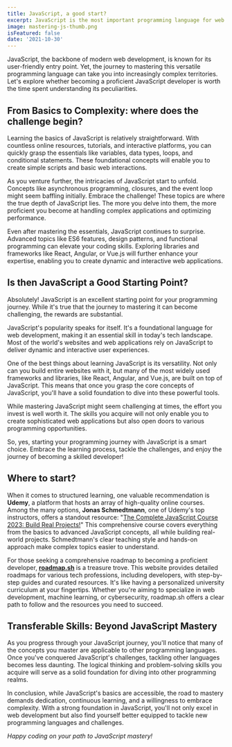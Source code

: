 ```yaml
---
title: JavaScript, a good start?
excerpt: JavaScript is the most important programming language for web development. You probably don't know it well enough!
image: mastering-js-thumb.png
isFeatured: false
date: '2021-10-30'
---
```


JavaScript, the backbone of modern web development, is known for its user-friendly entry point. Yet, the journey to mastering this versatile programming language can take you into increasingly complex territories. Let's explore whether becoming a proficient JavaScript developer is worth the time spent understanding its peculiarities.

## **From Basics to Complexity: where does the challenge begin?**

Learning the basics of JavaScript is relatively straightforward. With countless online resources, tutorials, and interactive platforms, you can quickly grasp the essentials like variables, data types, loops, and conditional statements. These foundational concepts will enable you to create simple scripts and basic web interactions.

As you venture further, the intricacies of JavaScript start to unfold. Concepts like asynchronous programming, closures, and the event loop might seem baffling initially. Embrace the challenge! These topics are where the true depth of JavaScript lies. The more you delve into them, the more proficient you become at handling complex applications and optimizing performance.

Even after mastering the essentials, JavaScript continues to surprise. Advanced topics like ES6 features, design patterns, and functional programming can elevate your coding skills. Exploring libraries and frameworks like React, Angular, or Vue.js will further enhance your expertise, enabling you to create dynamic and interactive web applications.

## **Is then JavaScript a Good Starting Point?**

Absolutely! JavaScript is an excellent starting point for your programming journey. While it's true that the journey to mastering it can become challenging, the rewards are substantial.

JavaScript's popularity speaks for itself. It's a foundational language for web development, making it an essential skill in today's tech landscape. Most of the world's websites and web applications rely on JavaScript to deliver dynamic and interactive user experiences.

One of the best things about learning JavaScript is its versatility. Not only can you build entire websites with it, but many of the most widely used frameworks and libraries, like React, Angular, and Vue.js, are built on top of JavaScript. This means that once you grasp the core concepts of JavaScript, you'll have a solid foundation to dive into these powerful tools.

While mastering JavaScript might seem challenging at times, the effort you invest is well worth it. The skills you acquire will not only enable you to create sophisticated web applications but also open doors to various programming opportunities.

So, yes, starting your programming journey with JavaScript is a smart choice. Embrace the learning process, tackle the challenges, and enjoy the journey of becoming a skilled developer!

## **Where to start?**
When it comes to structured learning, one valuable recommendation is **Udemy**, a platform that hosts an array of high-quality online courses. Among the many options, **Jonas Schmedtmann**, one of Udemy's top instructors, offers a standout resource: "[The Complete JavaScript Course 2023: Build Real Projects!](https://udemy.com/course/the-complete-javascript-course)" This comprehensive course covers everything from the basics to advanced JavaScript concepts, all while building real-world projects. Schmedtmann's clear teaching style and hands-on approach make complex topics easier to understand.

For those seeking a comprehensive roadmap to becoming a proficient developer, [**roadmap.sh**](https://roadmap.sh/) is a treasure trove. This website provides detailed roadmaps for various tech professions, including developers, with step-by-step guides and curated resources. It's like having a personalized university curriculum at your fingertips. Whether you're aiming to specialize in web development, machine learning, or cybersecurity, roadmap.sh offers a clear path to follow and the resources you need to succeed.

## **Transferable Skills: Beyond JavaScript Mastery**

As you progress through your JavaScript journey, you'll notice that many of the concepts you master are applicable to other programming languages. Once you've conquered JavaScript's challenges, tackling other languages becomes less daunting. The logical thinking and problem-solving skills you acquire will serve as a solid foundation for diving into other programming realms.

In conclusion, while JavaScript's basics are accessible, the road to mastery demands dedication, continuous learning, and a willingness to embrace complexity. With a strong foundation in JavaScript, you'll not only excel in web development but also find yourself better equipped to tackle new programming languages and challenges.

*Happy coding on your path to JavaScript mastery!*
